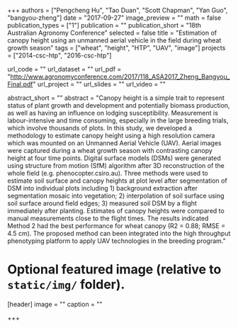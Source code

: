 +++
authors = ["Pengcheng Hu", "Tao Duan", "Scott Chapman", "Yan Guo", "bangyou-zheng"]
date = "2017-09-27"
image_preview = ""
math = false
publication_types = ["1"]
publication = ""
publication_short = "18th Australian Agronomy Conference"
selected = false
title = "Estimation of canopy height using an unmanned aerial vehicle in the field during wheat growth season"
tags = ["wheat", "height", "HTP", "UAV", "image"]
projects = ["2014-csc-htp", "2016-csc-htp"]

url_code = ""
url_dataset = ""
url_pdf = "http://www.agronomyconference.com/2017/118_ASA2017_Zheng_Bangyou_Final.pdf"
url_project = ""
url_slides = ""
url_video = ""

abstract_short = ""
abstract = "Canopy height is a simple trait to represent status of plant growth and development and potentially biomass production, as well as having an influence on lodging susceptibility. Measurement is labour-intensive and time consuming, especially in the large breeding trials, which involve thousands of plots. In this study, we developed a methodology to estimate canopy height using a high resolution camera which was mounted on an Unmanned Aerial Vehicle (UAV). Aerial images were captured during a wheat growth season with contrasting canopy height at four time points. Digital surface models (DSMs) were generated using structure from motion (SfM) algorithm after 3D reconstruction of the whole field (e.g. phenocopter.csiro.au). Three methods were used to estimate soil surface and canopy heights at plot level after segmentation of DSM into individual plots including 1) background extraction after segmentation mosaic into vegetation; 2) interpolation of soil surface using soil surface around field edges; 3) measured soil DSM by a flight immediately after planting. Estimates of canopy heights were compared to manual measurements close to the flight times. The results indicated Method 2 had the best performance for wheat canopy (R2 = 0.88; RMSE = 4.5 cm). The proposed method can been integrated into the high throughput phenotyping platform to apply UAV technologies in the breeding program."


# Optional featured image (relative to `static/img/` folder).
[header]
image = ""
caption = ""

+++
